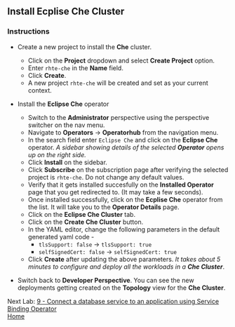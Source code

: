 ## Install Ecplise Che Cluster

### Instructions

- Create a new project to install the **Che** cluster.
  - Click on the **Project** dropdown and select **Create Project** option.
  - Enter `rhte-che` in the **Name** field.
  - Click **Create**.
  - A new project `rhte-che` will be created and set as your current context.


- Install the **Eclipse Che** operator
  - Switch to the **Administrator** perspective using the perspective switcher on the nav menu.
  - Navigate to **Operators** -> **Operatorhub** from the navigation menu. 
  - In the search field enter `Eclipse Che` and click on the **Eclipse Che** operator. *A sidebar showing details of the selected **Operator** opens up on the right side.*
  - Click **Install** on the sidebar.
  - Click **Subscribe** on the subscription page after verifying the selected project is `rhte-che`. Do not change any default values.
  - Verify that it gets installed succesfully on the **Installed Operator** page that you get redirected to. (It may take a few seconds).
  - Once installed successfully, click on the **Ecplise Che** operator from the list. It will take you to the **Operator Details** page.
  - Click on the **Eclipse Che Cluster** tab.
  - Click on the **Create Che Cluster** button.
  - In the YAML editor, change the following parameters in the default generated yaml code - 
    - `tlsSupport: false` -> `tlsSupport: true`
    - `selfSignedCert: false` -> `selfSignedCert: true`
  - Click **Create** after updating the above parameters. *It takes about 5 minutes to configure and deploy all the workloads in a **Che Cluster***.

- Switch back to **Developer Perspective**. You can see the new deployments getting created on the **Topology** view for the **Che Cluster**.

Next Lab: [9 - Connect a database service to an application using Service Binding Operator](./service-binding.md)<br>
[Home](./README.md)
